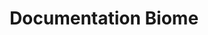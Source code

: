---
layout: home

title: Documentation Biome
titleTemplate: A day by day approach to automation testing

hero:
  name: Documentation Biome
  text: Full tutorial and setup instructions
  tagline: Learning to automate one day at a time
  actions:
    - theme: brand
      text: Get Started
      link: /guide/getting-started
    - theme: alt
      text: View Course (in progress)
      link: https://www.udemy.com/

features:
  - title: "Test Automation from Scratch"
    details: No experience necessary. Start from scratch with JavaScript and learn important concepts of test automation
  - title: Advance At Your Own Pace.
    details: Created with busy schedules in mind. Daily sections are roughly an hour long.
  - title: UI and API Testing
    details: Feel confident with automation and testing. Learn both Ui and API testing from scratch.

---